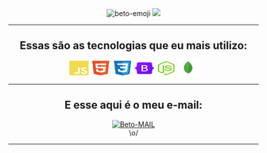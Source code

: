 <div align=center>
  <img height="180em" src="https://media.discordapp.net/attachments/938947675045388298/981290861763637268/aha.png" alt="beto-emoji">
  <img height="180em" src="https://github-readme-stats.vercel.app/api?username=nanpluz&show_icons=true&theme=dark&include_all_commits=true&count_private=true">
</div>
<hr>
<h2 align=center>Essas são as tecnologias que eu mais utilizo: </h2>
<div align=center>
  <img alt="Beto-JS" height="30" width="40" src="https://raw.githubusercontent.com/devicons/devicon/master/icons/javascript/javascript-plain.svg">
  <img alt="Beto-HTML" height="30" width="40" src="https://raw.githubusercontent.com/devicons/devicon/master/icons/html5/html5-original.svg">
  <img alt="Beto-CSS" height="30" width="40" src="https://raw.githubusercontent.com/devicons/devicon/master/icons/css3/css3-original.svg">
  <img alt="Beto-BS" height="30" width="40" src="https://raw.githubusercontent.com/devicons/devicon/master/icons/bootstrap/bootstrap-original.svg">
  <img alt="Beto-NODE" height="30" width="40" src="https://raw.githubusercontent.com/devicons/devicon/master/icons/nodejs/nodejs-original.svg">
  <img alt="Beto-MDB" height="30" width="40" src="https://raw.githubusercontent.com/devicons/devicon/master/icons/mongodb/mongodb-original.svg">
</div>
<hr>
<h2 align=center>E esse aqui é o meu e-mail: </h2>
<div align=center><a href="mailto:contato.umbertinho@gmail.com"><img alt="Beto-MAIL" height="40" width="40" src="https://img.icons8.com/color/48/000000/gmail--v1.png"></a></div>
<div align=center>\o/</div>
<hr>
